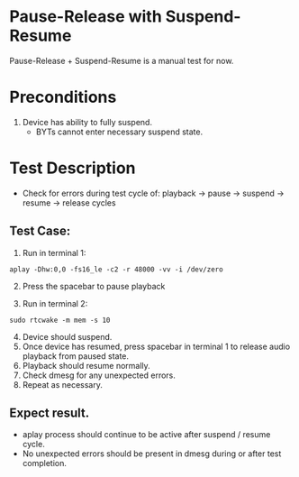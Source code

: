 # Pause-Release with Suspend-Resume
Pause-Release + Suspend-Resume is a manual test for now.

# Preconditions
1. Device has ability to fully suspend.
   - BYTs cannot enter necessary suspend state.

# Test Description
* Check for errors during test cycle of:
  playback -> pause -> suspend -> resume -> release cycles

## Test Case:
1. Run in terminal 1:
```
aplay -Dhw:0,0 -fs16_le -c2 -r 48000 -vv -i /dev/zero
```
2. Press the spacebar to pause playback

3. Run in terminal 2:
```
sudo rtcwake -m mem -s 10
```
4. Device should suspend.
5. Once device has resumed, press spacebar in terminal 1 to release audio
playback from paused state.
6. Playback should resume normally.
7. Check dmesg for any unexpected errors.
8. Repeat as necessary.

## Expect result.
* aplay process should continue to be active after suspend / resume cycle.
* No unexpected errors should be present in dmesg during or after test
completion.
